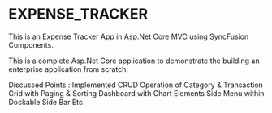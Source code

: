 # EXPENSE_TRACKER
This is an Expense Tracker App in Asp.Net Core MVC using SyncFusion Components.

This is a complete Asp.Net Core application to demonstrate the building an enterprise application from scratch.

Discussed Points : Implemented CRUD Operation of Category & Transaction Grid with Paging & Sorting Dashboard with Chart Elements Side Menu within Dockable Side Bar Etc.
